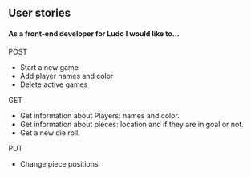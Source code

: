 ## User stories

#### As a front-end developer for Ludo I would like to...

POST

- Start a new game
- Add player names and color
- Delete active games

GET

- Get information about Players: names and color.
- Get information about pieces: location and if they are in goal or not.
- Get a new die roll.

PUT

- Change piece positions